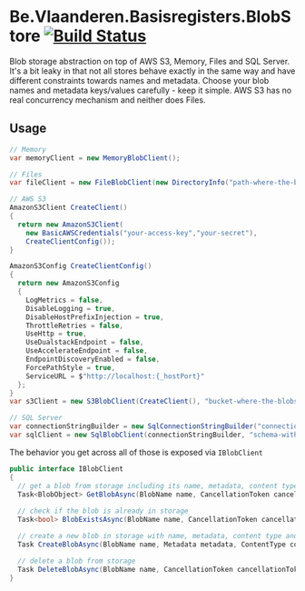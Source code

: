 # Be.Vlaanderen.Basisregisters.BlobStore [![Build Status](https://github.com/Informatievlaanderen/blob-store/workflows/CI/badge.svg)](https://github.com/Informatievlaanderen/blob-store/actions)

Blob storage abstraction on top of AWS S3, Memory, Files and SQL Server.
It's a bit leaky in that not all stores behave exactly in the same way and have different constraints towards names and 
metadata. Choose your blob names and metadata keys/values carefully - keep it simple.
AWS S3 has no real concurrency mechanism and neither does Files.

## Usage

```csharp
// Memory
var memoryClient = new MemoryBlobClient();

// Files
var fileClient = new FileBlobClient(new DirectoryInfo("path-where-the-blobs-will-be-stored"));

// AWS S3
AmazonS3Client CreateClient()
{
  return new AmazonS3Client(
    new BasicAWSCredentials("your-access-key","your-secret"),
    CreateClientConfig());
}

AmazonS3Config CreateClientConfig()
{
  return new AmazonS3Config
  {
    LogMetrics = false,
    DisableLogging = true,
    DisableHostPrefixInjection = true,
    ThrottleRetries = false,
    UseHttp = true,
    UseDualstackEndpoint = false,
    UseAccelerateEndpoint = false,
    EndpointDiscoveryEnabled = false,
    ForcePathStyle = true,
    ServiceURL = $"http://localhost:{_hostPort}"
  };
}
var s3Client = new S3BlobClient(CreateClient(), "bucket-where-the-blobs-will-be-stored");

// SQL Server
var connectionStringBuilder = new SqlConnectionStringBuilder("connection-string-of-database-where-the-blobs-will-be-stored");
var sqlClient = new SqlBlobClient(connectionStringBuilder, "schema-within-said-database");
```

The behavior you get across all of those is exposed via `IBlobClient`

```csharp
public interface IBlobClient
{
  // get a blob from storage including its name, metadata, content type and a way to open the content stream
  Task<BlobObject> GetBlobAsync(BlobName name, CancellationToken cancellationToken = default);
  
  // check if the blob is already in storage
  Task<bool> BlobExistsAsync(BlobName name, CancellationToken cancellationToken = default);

  // create a new blob in storage with name, metadata, content type and a content stream
  Task CreateBlobAsync(BlobName name, Metadata metadata, ContentType contentType, Stream content, CancellationToken cancellationToken = default);

  // delete a blob from storage
  Task DeleteBlobAsync(BlobName name, CancellationToken cancellationToken = default);
}
```
